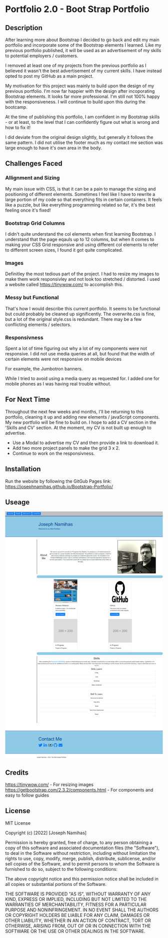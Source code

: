 # Portfolio 2.0 - Boot Strap Portfolio

## Description
After learning more about Bootstrap I decided to go back and edit my main portfolio and incorporate some of the Bootstrap elements I learned. Like my previous portfolio published, it will be used as an advertisement of my skills to potential employers / customers. 

I removed at least one of my projects from the previous portfolio as I believed it wasn't the best advertisement of my current skills. I have instead opted to post my GitHub as a main project.

My motivation for this project was mainly to build upon the design of my previous portfolio. I'm now far happier with the design after incoporating Bootstrap elements. It looks far more professional. I'm still not 100% happy with the responsiveness. I will continue to build upon this during the bootcamp.

At the time of publishing this portfolio, I am confident in my Bootstrap skills - or at least, to the level that I can confidently figure out what is wrong and how to fix it!

I did deviate from the original design slightly, but generally it follows the same pattern. I did not utilise the footer much as my contact me section was large enough to have it's own area in the body.

## Challenges Faced

### Allignment and Sizing

My main issue with CSS, is that it can be a pain to manage the sizing and positioning of different elements. Sometimes I feel like I have to rewrite a large portion of my code so that everything fits in certain containers. It feels like a puzzle, but like everything programming related so far, it's the best feeling once it's fixed!

### Bootstrap Grid Columns

I didn't quite understand the col elements when first learning Bootstrap. I understand that the page eqauls up to 12 columns, but when it comes to making your CSS Grid responsive and using different col elements to refer to different screen sizes, I found it got quite complicated.

### Images

Definitley the most tedious part of the project. I had to resize my images to make them work responsivley and not look too stretched / distorted. I used a website called https://tinywow.com/ to accomplish this.

### Messy but Functional

That's how I would describe this current portfolio. It seems to be functional but could probably be cleaned up significently. The overwrite.css is fine, but a lot of the original style.css is redundant. There may be a few conflicting elements / selectors. 

### Responsivness

Spent a lot of time figuring out why a lot of my components were not responsive. I did not use media queries at all, but found that the width of certain elements were not responsive on mobile devices

For example, the Jumbotron banners.

While I tried to avoid using a media query as requested for. I added one for mobile phones as I was having real trouble without.



## For Next Time

Throughout the next few weeks and months, I'll be returning to this portfolio, cleaning it up and adding new elements / javaScript components. My new portfolio will be fine to build on. I hope to add a CV section in the 'Skills and CV' section. At the moment, my CV is not built up enough to advertise.

- Use a Modal to advertise my CV and then provide a link to download it.
- Add two more project panels to make the grid 3 x 2. 
- Continue to work on the responsivness.

## Installation

Run the website by following the GitGub Pages link: 
https://josephnamihas.github.io/Bootstrap-Portfolio/


## Useage

![image](/images/portfolio_siteshot.png)

## Credits

https://tinywow.com/ - For resizing images
https://getbootstrap.com/2.3.2/components.html - For components and easy to follow guides

## License 

MIT License

Copyright (c) [2022] [Joseph Namihas]

Permission is hereby granted, free of charge, to any person obtaining a copy of this software and associated documentation files (the "Software"), to deal in the Software without restriction, including without limitation the rights to use, copy, modify, merge, publish, distribute, sublicense, and/or sell copies of the Software, and to permit persons to whom the Software is furnished to do so, subject to the following conditions:

The above copyright notice and this permission notice shall be included in all copies or substantial portions of the Software.

THE SOFTWARE IS PROVIDED "AS IS", WITHOUT WARRANTY OF ANY KIND, EXPRESS OR IMPLIED, INCLUDING BUT NOT LIMITED TO THE WARRANTIES OF MERCHANTABILITY, FITNESS FOR A PARTICULAR PURPOSE AND NONINFRINGEMENT. IN NO EVENT SHALL THE AUTHORS OR COPYRIGHT HOLDERS BE LIABLE FOR ANY CLAIM, DAMAGES OR OTHER LIABILITY, WHETHER IN AN ACTION OF CONTRACT, TORT OR OTHERWISE, ARISING FROM, OUT OF OR IN CONNECTION WITH THE SOFTWARE OR THE USE OR OTHER DEALINGS IN THE SOFTWARE.